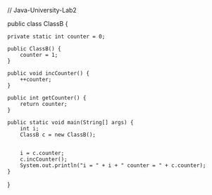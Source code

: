 // Java-University-Lab2

public class ClassB {

	private static int counter = 0;

	public ClassB() {
		counter = 1;
	}

	public void incCounter() {
		++counter;
	}

	public int getCounter() {
		return counter;
	}

	public static void main(String[] args) {
		int i;
		ClassB c = new ClassB();
		

		i = c.counter;
		c.incCounter();
		System.out.println("i = " + i + " counter = " + c.counter);
	}

}
